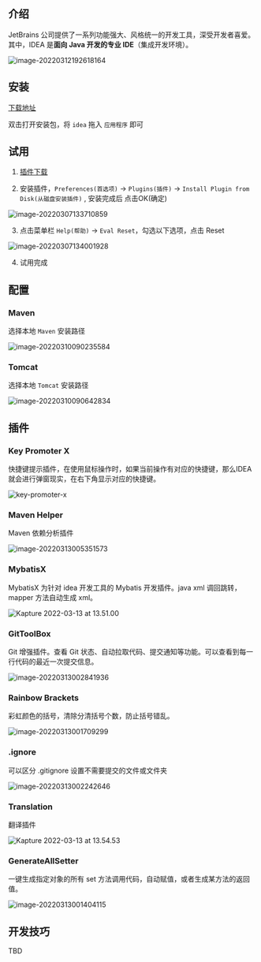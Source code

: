 ## 介绍

JetBrains 公司提供了一系列功能强大、风格统一的开发工具，深受开发者喜爱。其中，IDEA 是**面向 Java 开发的专业 IDE**（集成开发环境）。

![image-20220312192618164](https://gitee.com/huuu5/image/raw/master/docs/2022/03/202203121926186.png)

## 安装

[下载地址](https://www.jetbrains.com/idea/download/other.html)

双击打开安装包，将 `idea` 拖入 `应用程序` 即可

## 试用

1. [插件下载](https://plugins.zhile.io/files/ide-eval-resetter-2.3.5-c80a1d.zip)

2. 安装插件，`Preferences(首选项)` -> `Plugins(插件)` ->  `Install Plugin from Disk(从磁盘安装插件)` , 安装完成后 点击OK(确定)

![image-20220307133710859](https://gitee.com/huuu5/image/raw/master/docs/2022-03/202203071337982.png)

3. 点击菜单栏 `Help(帮助)` -> `Eval Reset`，勾选以下选项，点击 Reset

![image-20220307134001928](https://gitee.com/huuu5/image/raw/master/docs/2022-03/202203071340011.png)

4. 试用完成

   

## 配置

### Maven

选择本地 `Maven` 安装路径

![image-20220310090235584](https://gitee.com/huuu5/image/raw/master/docs/2022-03/202203100902907.png)



### Tomcat

选择本地 `Tomcat` 安装路径

![image-20220310090642834](https://gitee.com/huuu5/image/raw/master/docs/2022-03/202203100906902.png)

## 插件

### Key Promoter X

快捷键提示插件，在使用鼠标操作时，如果当前操作有对应的快捷键，那么IDEA就会进行弹窗现实，在右下角显示对应的快捷键。

![key-promoter-x](https://gitee.com/huuu5/image/raw/master/docs/2022/03/202203131330488.gif)

### Maven Helper

Maven 依赖分析插件

![image-20220313005351573](https://gitee.com/huuu5/image/raw/master/docs/2022-03/202203130053623.png)

### MybatisX

MybatisX 为针对 idea 开发工具的 Mybatis 开发插件。java xml 调回跳转，mapper 方法自动生成 xml。

![Kapture 2022-03-13 at 13.51.00](https://gitee.com/huuu5/image/raw/master/docs/2022/03/202203131352175.gif)

### GitToolBox 

Git 增强插件。查看 Git 状态、自动拉取代码、提交通知等功能。可以查看到每一行代码的最近一次提交信息。

![image-20220313002841936](https://gitee.com/huuu5/image/raw/master/docs/2022-03/202203130028982.png)

### Rainbow Brackets

彩虹颜色的括号，清除分清括号个数，防止括号错乱。

![image-20220313001709299](https://gitee.com/huuu5/image/raw/master/docs/2022-03/202203130017388.png)

### .ignore

可以区分 .gitignore 设置不需要提交的文件或文件夹

![image-20220313002242646](https://gitee.com/huuu5/image/raw/master/docs/2022-03/202203130022722.png)

### Translation 

翻译插件

![Kapture 2022-03-13 at 13.54.53](https://gitee.com/huuu5/image/raw/master/docs/2022/03/202203131357670.gif)

### GenerateAllSetter

一键生成指定对象的所有 set 方法调用代码，自动赋值，或者生成某方法的返回值。

![image-20220313001404115](https://gitee.com/huuu5/image/raw/master/docs/2022-03/202203130014179.png)

## 开发技巧

TBD